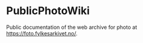 # PublicPhotoWiki
Public documentation of the web archive for photo at https://foto.fylkesarkivet.no/.
